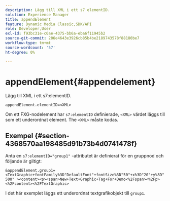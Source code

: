 ```yaml
---
description: Lägg till XML i ett s7 elementID.
solution: Experience Manager
title: appendElement
feature: Dynamic Media Classic,SDK/API
role: Developer,User
exl-id: f93bc31e-c0ae-4375-bb6a-eba6f11945b2
source-git-commit: 206e4643e3926cb85b4be2189743578f88180be7
workflow-type: tm+mt
source-wordcount: '57'
ht-degree: 0%

---
```


# appendElement{#appendelement}

Lägg till XML i ett s7:elementID.

`appendElement.elementID=<XML>`

Om ett FXG-nodelement har `s7:elementID` definierade, `<XML>` värdet läggs till som ett underordnat element. The `<XML>` måste kodas.

## Exempel {#section-4368570aa198485d91b73b4d0741478f}

Anta en `s7:elementID="group1"` -attributet är definierat för en gruppnod och följande är giltigt:

`&appendElement.group1=<TextGraphic+fontFamily%3D"DefaultFont"+fontSize%3D"50"+x%3D"20"+y%3D"500" ><content><p><span>New+Text+Graphic+Tag+For+Demo<%2Fspan><%2Fp><%2Fcontent><%2FTextGraphic>`

I det här exemplet läggs ett underordnat textgrafikobjekt till `group1`.
